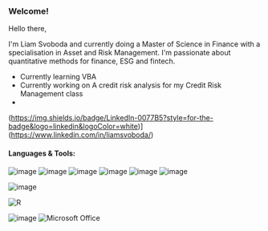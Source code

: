 

<!--
**Liamsvob/LiamSvob** is a ✨ _special_ ✨ repository because its `README.md` (this file) appears on your GitHub profile.
-->


### Welcome!



Hello there,

I'm Liam Svoboda and currently doing a Master of Science in Finance with a specialisation in Asset and Risk Management. I'm passionate about quantitative methods for finance, ESG and fintech. 



* Currently learning VBA
* Currently working on A credit risk analysis for my Credit Risk Management class
* 

(https://img.shields.io/badge/LinkedIn-0077B5?style=for-the-badge&logo=linkedin&logoColor=white)](https://www.linkedin.com/in/liamsvoboda/)


#### Languages & Tools:
![image](https://img.shields.io/badge/Python-3776AB?style=for-the-badge&logo=python&logoColor=white) ![image](https://img.shields.io/badge/TensorFlow-FF6F00?style=for-the-badge&logo=TensorFlow&logoColor=white) ![image](https://img.shields.io/badge/Keras-D00000?style=for-the-badge&logo=Keras&logoColor=white) ![image](https://img.shields.io/badge/Plotly-239120?style=for-the-badge&logo=plotly&logoColor=white) ![image](https://img.shields.io/badge/Numpy-777BB4?style=for-the-badge&logo=numpy&logoColor=white) ![image](https://img.shields.io/badge/Pandas-2C2D72?style=for-the-badge&logo=pandas&logoColor=white)

![image](https://img.shields.io/badge/C%2B%2B-00599C?style=for-the-badge&logo=c%2B%2B&logoColor=white)

![R](https://img.shields.io/badge/r-%23276DC3.svg?style=for-the-badge&logo=r&logoColor=white)

![image](https://img.shields.io/badge/LaTeX-47A141?style=for-the-badge&logo=LaTeX&logoColor=white) ![Microsoft Office](https://img.shields.io/badge/Microsoft_Office-D83B01?style=for-the-badge&logo=microsoft-office&logoColor=white)

